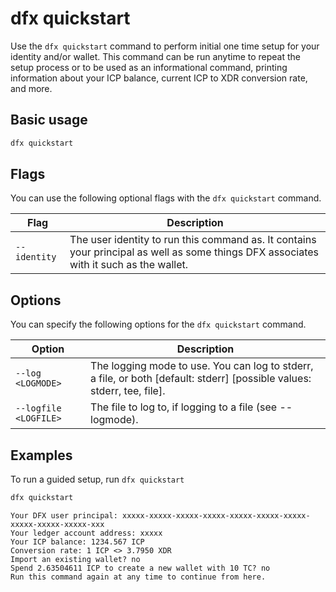 # dfx quickstart

Use the `dfx quickstart` command to perform initial one time setup for your identity and/or wallet. This command
can be run anytime to repeat the setup process or to be used as an informational command, printing
information about
your ICP balance, current ICP to XDR conversion rate, and more.

## Basic usage

``` bash
dfx quickstart
```

## Flags

You can use the following optional flags with the `dfx quickstart` command.

| Flag              | Description                                                                                                                            |
|-------------------|----------------------------------------------------------------------------------------------------------------------------------------|
| `--identity`      | The user identity to run this command as. It contains your principal as well as some things DFX associates with it such as the wallet. |

## Options

You can specify the following options for the `dfx quickstart` command.

| Option                | Description                                                                                                             |
|-----------------------|-------------------------------------------------------------------------------------------------------------------------|
| `--log <LOGMODE>`     | The logging mode to use. You can log to stderr, a file, or both [default: stderr] [possible values: stderr, tee, file]. |
| `--logfile <LOGFILE>` | The file to log to, if logging to a file (see --logmode).                                                               |

## Examples

To run a guided setup, run `dfx quickstart`

``` bash
dfx quickstart
```
```shell
Your DFX user principal: xxxxx-xxxxx-xxxxx-xxxxx-xxxxx-xxxxx-xxxxx-xxxxx-xxxxx-xxxxx-xxx
Your ledger account address: xxxxx
Your ICP balance: 1234.567 ICP
Conversion rate: 1 ICP <> 3.7950 XDR
Import an existing wallet? no
Spend 2.63504611 ICP to create a new wallet with 10 TC? no
Run this command again at any time to continue from here.
```
